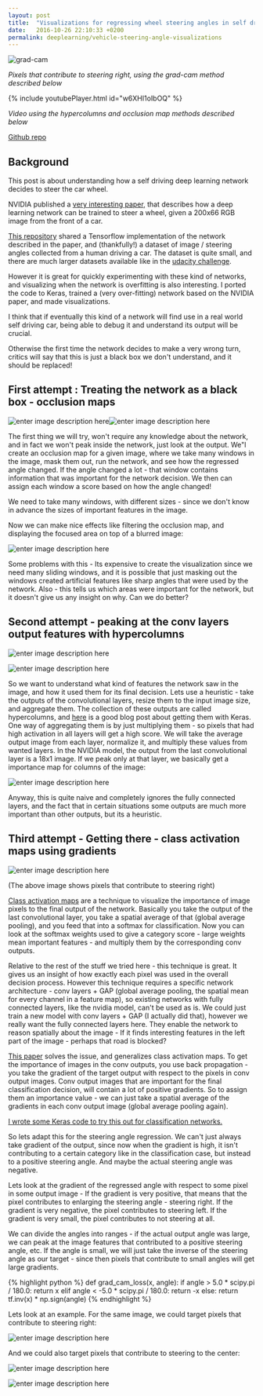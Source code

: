 ```yaml
---
layout: post
title:  "Visualizations for regressing wheel steering angles in self driving cars"
date:   2016-10-26 22:10:33 +0200
permalink: deeplearning/vehicle-steering-angle-visualizations
---
```


![grad-cam](https://github.com/jacobgil/keras-steering-angle-visualizations/blob/master/examples/18123_cam.jpg?raw=true)
<!--more-->
*Pixels that contribute to steering right, using the grad-cam method described below*

{% include youtubePlayer.html id="w6XHI1oIbOQ" %}

*Video using the hypercolumns and occlusion map methods described below*


[Github repo](https://github.com/jacobgil/keras-steering-angle-visualizations)

Background
--------------------------------------------------------------------

This post is about understanding how a self driving deep learning network decides to steer the car wheel.

NVIDIA published a [very interesting paper,](https://arxiv.org/pdf/1604.07316.pdf) that describes how a deep learning network can be trained to steer a wheel, given a 200x66 RGB image from the front of a car.

[This repository](https://github.com/SullyChen/Nvidia-Autopilot-TensorFlow) shared a Tensorflow implementation of the network described in the paper, and (thankfully!) a dataset of image / steering angles collected from a human driving a car.
The dataset is quite small, and there are much larger datasets available like in the [udacity challenge](https://medium.com/udacity/challenge-2-using-deep-learning-to-predict-steering-angles-f42004a36ff3#.cdis1phrk). 

However it is great for quickly experimenting with these kind of networks, and visualizing when the network is overfitting is also interesting.
I ported the code to Keras, trained a (very over-fitting) network based on the NVIDIA paper, and made visualizations.

I think that if eventually this kind of a network will find use in a real world self driving car, being able to debug it and understand its output will be crucial.

Otherwise the first time the network decides to make a very wrong turn, critics will say that this is just a black box we don't understand, and it should be replaced!



First attempt : Treating the network as a black box - occlusion maps
--------------------------------------------------------------------

![enter image description here](https://github.com/jacobgil/keras-steering-angle-visualizations/blob/master/examples/25123.jpg?raw=true)![enter image description here](https://github.com/jacobgil/keras-steering-angle-visualizations/blob/master/examples/25123_occlusion.jpg?raw=true)

The first thing we will try, won't require any knowledge about the network, and in fact we won't peak inside the network, just look at the output.
We"l create an occlusion map for a given image, where we take many windows in the image, mask them out, run the network, and see how the regressed angle changed.
If the angle changed a lot - that window contains information that was important for the network decision.
We then can assign each window a score based on how the angle changed!

We need to take many windows, with different sizes - since we don't know in advance the sizes of important features in the image.

Now we can make nice effects like filtering the occlusion map, and displaying the focused area on top of a blurred image:

![enter image description here](https://github.com/jacobgil/keras-steering-angle-visualizations/blob/master/examples/10123_occlusion_blurred.jpg?raw=true)

Some problems with this - 
Its expensive to create the visualization since we need many sliding windows,
and it is possible that just masking out the windows created artificial features like sharp angles that were used by the network.
Also - this tells us which areas were important for the network, but it doesn't give us any insight on why.
Can we do better?


Second attempt - peaking at the conv layers output features with hypercolumns
--------------------------------------------------------------------
![enter image description here](https://github.com/jacobgil/keras-steering-angle-visualizations/blob/master/examples/38123_hypercolumns.jpg?raw=true)

![enter image description here](https://github.com/jacobgil/keras-steering-angle-visualizations/blob/master/examples/18123_hypercolumns.jpg?raw=true)

So we want to understand what kind of features the network saw in the image, and how it used them for its final decision.
Lets use a heuristic - take the outputs of the convolutional layers, resize them to the input image size, and aggregate them.
The collection of these outputs are called hypercolumns, and [here](http://blog.christianperone.com/2016/01/convolutional-hypercolumns-in-python/) is a good blog post about getting them with Keras.
One way of aggregating them is by just multiplying them - so pixels that had high activation in all layers will get a high score.
We will take the average output image from each layer, normalize it, and multiply these values from wanted layers.
In the NVIDIA model, the output from the last convolutional layer is a 18x1 image.
If we peak only at that layer, we basically get a importance map for columns of the image:

![enter image description here](https://github.com/jacobgil/keras-steering-angle-visualizations/blob/master/examples/18123_hypercolumns_lastlayer.jpg?raw=true)

Anyway, this is quite naive and completely ignores the fully connected layers, and the fact that in certain situations some outputs are much more important than other outputs, but its a heuristic.


Third attempt - Getting there - class activation maps using gradients
--------------------------------------------------------------------

![enter image description here](https://github.com/jacobgil/keras-steering-angle-visualizations/blob/master/examples/18123_cam.jpg?raw=true)

(The above image shows pixels that contribute to steering right)

[Class activation maps](https://jacobgil.github.io/deeplearning/2016/08/19/class-activation-maps.html) are a technique to visualize the importance of image pixels to the final output of the network.
Basically you take the output of the last convolutional layer, you take a spatial average of that (global average pooling), and you feed that into a softmax for classification.
Now you can look at the softmax weights used to give a category score - large weights mean important features - and multiply them by the corresponding conv outputs.

Relative to the rest of the stuff we tried here - this technique is great. It gives us an insight of how exactly each pixel was used in the overall decision process.
However this technique requires a specific network architecture - conv layers + GAP (global average pooling, the spatial mean for every channel in a feature map), so existing networks with fully connected layers, like the nvidia model, can't be used as is.
We could just train a new model with conv layers + GAP (I actually did that), however we really want the fully connected layers here. They enable the network to reason spatially about the image - If it finds interesting features in the left part of the image - perhaps that road is blocked?

[This paper](https://arxiv.org/pdf/1610.02391v1.pdf) solves the issue, and generalizes class activation maps.
To get the importance of images in the conv outputs, you use back propagation - you take the gradient of the target output with respect to the pixels in conv output images.
Conv output images that are important for the final classification decision, will contain a lot of positive gradients. So to assign them an importance value - we can just take a spatial average of the gradients in each conv output image (global average pooling again).

[I wrote some Keras code to try this out for classification networks.](https://github.com/jacobgil/keras-grad-cam)

So lets adapt this for the steering angle regression.
We can't just always take gradient of the output, since now when the gradient is high, it isn't contributing to a certain category like in the classification case, but instead to a positive steering angle. And maybe the actual steering angle was negative.

Lets look at the gradient of the regressed angle with respect to some pixel in some output image - 
If the gradient is very positive, that means that the pixel contributes to enlarging the steering angle - steering right.
If the gradient is very negative, the pixel contributes to steering left.
If the gradient is very small, the pixel contributes to not steering at all.

We can divide the angles into ranges - if the actual output angle was large, we can peak at the image features that contributed to a positive steering angle, etc.
If the angle is small, we will just take the inverse of the steering angle as our target - since then pixels that contribute to small angles will get large gradients.

{% highlight python %}
    def grad_cam_loss(x, angle):
	    if angle > 5.0 * scipy.pi / 180.0:
	        return x
	    elif angle < -5.0 * scipy.pi / 180.0:
	        return -x
	    else:
	        return tf.inv(x) * np.sign(angle)
{% endhighlight %}

Lets look at an example.
For the same image, we could target pixels that contribute to steering right:

![enter image description here](https://github.com/jacobgil/keras-steering-angle-visualizations/blob/master/examples/19943_cam_right.jpg?raw=true)

And we could also target pixels that contribute to steering to the center:

![enter image description here](https://github.com/jacobgil/keras-steering-angle-visualizations/blob/master/examples/19943_cam_center.jpg?raw=true)

![enter image description here](https://github.com/jacobgil/keras-steering-angle-visualizations/blob/master/examples/1123_cam.jpg?raw=true)
